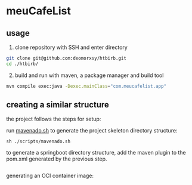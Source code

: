 # meuCafeList


## usage

1. clone repository with SSH and enter directory
```sh
git clone git@github.com:deomorxsy/htbirb.git
cd ./htbirb/
```

2. build and run with maven, a package manager and build tool
```sh
mvn compile exec:java -Dexec.mainClass="com.meucafelist.app"
```

## creating a similar structure
the project follows the steps for setup:

run [mavenado.sh](./scripts/mavenado.sh) to generate the project skeleton directory structure:
```
sh ./scripts/mavenado.sh
```

to generate a springboot directory structure, add the maven plugin to the pom.xml generated by the previous step.
```
```

generating an OCI container image:
```
```


